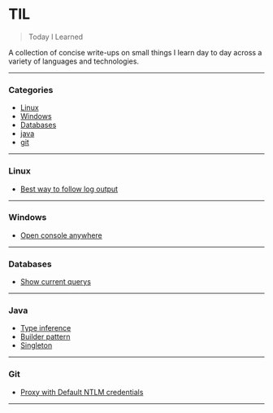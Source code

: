 # TIL

> Today I Learned

A collection of concise write-ups on small things I learn day to day across a
variety of languages and technologies.

---

### Categories

* [Linux](#linux)
* [Windows](#windows)
* [Databases](#databases)
* [java](#java)
* [git](#git)

---

### Linux

- [Best way to follow log output](linux/best-way-to-follow-log.md)

---

### Windows

- [Open console anywhere](windows/open-console-anywhere.md)

---

### Databases

- [Show current querys](databases/show-current-querys.md)

---

### Java

- [Type inference](java/type-inference.md)
- [Builder pattern](java/builder-pattern.md)
- [Singleton](java/singleton.md)

---

### Git

- [Proxy with Default NTLM credentials](git/proxy-default-ntlm.md)

---
